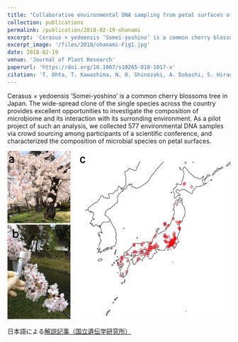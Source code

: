 ```yaml
---
title: "Collaborative environmental DNA sampling from petal surfaces of flowering cherry Cerasus × yedoensis ‘Somei-yoshino’ across the Japanese archipelago"
collection: publications
permalink: /publication/2018-02-19-ohanami
excerpt: 'Cerasus × yedoensis ‘Somei-yoshino’ is a common cherry blossoms tree in Japan. The widespread clone of the single species across the country provides excellent opportunities to investigate the composition of the microbiome and its interaction with its surrounding environment. As a pilot project of such an analysis, we collected 577 environmental DNA samples via crowd sourcing among participants of a scientific conference and characterized the composition of microbial species on petal surfaces.'
excerpt_image: '/files/2018/ohanami-Fig1.jpg'
date: 2018-02-19
venue: 'Journal of Plant Research'
paperurl: 'https://doi.org/10.1007/s10265-018-1017-x'
citation: 'T. Ohta, T. Kawashima, N. O. Shinozaki, A. Dobashi, S. Hiraoka, T. Hoshino, K. Kanno, T. Kataoka, S. Kawashima, M. Matsui, W. Nemoto, S. Nishijima, N. Suganuma, H. Suzuki, Y. Taguchi, Y. Takenaka, Y. Tanigawa, M. Tsuneyoshi, K. Yoshitake, Y. Sato, R. Yamashita, K. Arakawa, W. Iwasaki, Collaborative environmental DNA sampling from petal surfaces of flowering cherry Cerasus × yedoensis ‘Somei-yoshino’ across the Japanese archipelago. J Plant Res. 131, 709-717 (2018).'
---
```


Cerasus × yedoensis ‘Somei-yoshino’ is a common cherry blossoms tree in Japan. The wide-spread clone of the single species across the country provides excellent opportunities to investigate the composition of microbiome and its interaction with its surronding environment. As a pilot project of such an analysis, we collected 577 environmental DNA samples via crowd sourcing among participants of a scientific conference, and characterized the composition of microbial species on petal surfaces.

![ohanami paper figure 1](/files/2018/ohanami-Fig1.jpg)

日本語による[解説記事（国立遺伝学研究所）](https://www.nig.ac.jp/nig/ja/2018/03/research-highlights_ja/20180312-3.html)
